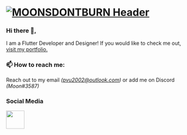 # [![MOONSDONTBURN Header](https://i.imgur.com/1QHjcUZ.png)](https://moonsdontburn.design/)

### Hi there 👋,
I am a Flutter Developer and Designer! If you would like to check me out, <a href="https://moonsdontburn.design/">visit my portfolio.</a>

### 📫 How to reach me:
Reach out to my email *(pvu2002@outlook.com)* or add me on Discord  *(Moon#3587)*

### Social Media


<a href ="https://wakatime.com/@GhostWalker562"> <img width="50" align='left' src="https://cdn.worldvectorlogo.com/logos/wakatime.svg"> </a>


<!--
**GhostWalker562/GhostWalker562** is a ✨ _special_ ✨ repository because its `README.md` (this file) appears on your GitHub profile.

Here are some ideas to get you started:

- 🔭 I’m currently working on ...
- 🌱 I’m currently learning ...
- 👯 I’m looking to collaborate on ...
- 🤔 I’m looking for help with ...
- 💬 Ask me about ...
- 📫 How to reach me: ...
- 😄 Pronouns: ...
- ⚡ Fun fact: ...
-->
